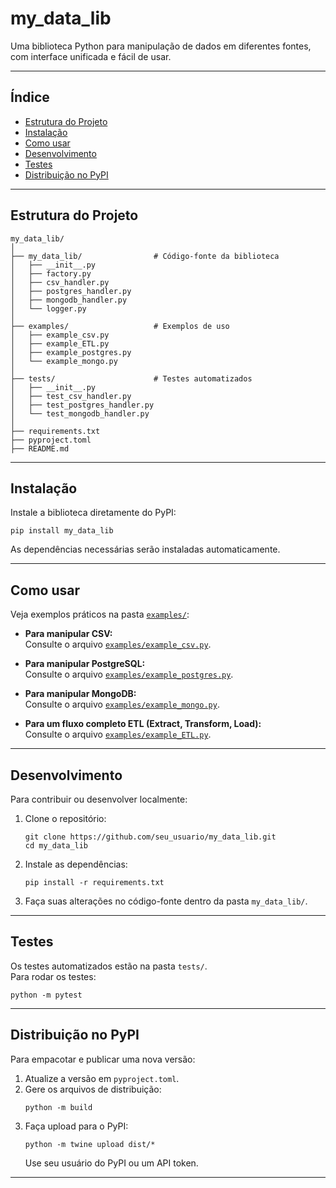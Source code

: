 # my_data_lib

Uma biblioteca Python para manipulação de dados em diferentes fontes, com interface unificada e fácil de usar.

---

## Índice

- [Estrutura do Projeto](#estrutura-do-projeto)
- [Instalação](#instalação)
- [Como usar](#como-usar)
- [Desenvolvimento](#desenvolvimento)
- [Testes](#testes)
- [Distribuição no PyPI](#distribuição-no-pypi)

---

## Estrutura do Projeto

```
my_data_lib/
│
├── my_data_lib/                # Código-fonte da biblioteca
│   ├── __init__.py
│   ├── factory.py
│   ├── csv_handler.py
│   ├── postgres_handler.py
│   ├── mongodb_handler.py
│   └── logger.py
│
├── examples/                   # Exemplos de uso
│   ├── example_csv.py
│   ├── example_ETL.py
│   ├── example_postgres.py
│   └── example_mongo.py
│
├── tests/                      # Testes automatizados
│   ├── __init__.py
│   ├── test_csv_handler.py
│   ├── test_postgres_handler.py
│   └── test_mongodb_handler.py
│
├── requirements.txt
├── pyproject.toml
├── README.md
```

---

## Instalação

Instale a biblioteca diretamente do PyPI:

```
pip install my_data_lib
```

As dependências necessárias serão instaladas automaticamente.

---

## Como usar

Veja exemplos práticos na pasta [`examples/`](examples/):

- **Para manipular CSV:**  
  Consulte o arquivo [`examples/example_csv.py`](examples/example_csv.py).

- **Para manipular PostgreSQL:**  
  Consulte o arquivo [`examples/example_postgres.py`](examples/example_postgres.py).

- **Para manipular MongoDB:**  
  Consulte o arquivo [`examples/example_mongo.py`](examples/example_mongo.py).

- **Para um fluxo completo ETL (Extract, Transform, Load):**  
  Consulte o arquivo [`examples/example_ETL.py`](examples/example_ETL.py).

---

## Desenvolvimento

Para contribuir ou desenvolver localmente:

1. Clone o repositório:
    ```
    git clone https://github.com/seu_usuario/my_data_lib.git
    cd my_data_lib
    ```
2. Instale as dependências:
    ```
    pip install -r requirements.txt
    ```
3. Faça suas alterações no código-fonte dentro da pasta `my_data_lib/`.

---

## Testes

Os testes automatizados estão na pasta `tests/`.  
Para rodar os testes:

```
python -m pytest
```

---

## Distribuição no PyPI

Para empacotar e publicar uma nova versão:

1. Atualize a versão em `pyproject.toml`.
2. Gere os arquivos de distribuição:
    ```
    python -m build
    ```
3. Faça upload para o PyPI:
    ```
    python -m twine upload dist/*
    ```
   Use seu usuário do PyPI ou um API token.

---
